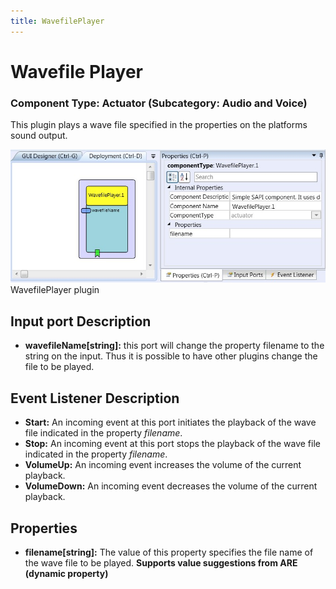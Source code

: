 ```yaml
---
title: WavefilePlayer
---
```


# Wavefile Player

### Component Type: Actuator (Subcategory: Audio and Voice)

This plugin plays a wave file specified in the properties on the platforms sound output.

![Screenshot: WavefilePlayer plugin](./img/WavefilePlayer.jpg "Screenshot: WavefilePlayer plugin")  
WavefilePlayer plugin

## Input port Description

- **wavefileName\[string\]:** this port will change the property filename to the string on the input. Thus it is possible to have other plugins change the file to be played.

## Event Listener Description

- **Start:** An incoming event at this port initiates the playback of the wave file indicated in the property _filename_.
- **Stop:** An incoming event at this port stops the playback of the wave file indicated in the property _filename_.
- **VolumeUp:** An incoming event increases the volume of the current playback.
- **VolumeDown:** An incoming event decreases the volume of the current playback.

## Properties

- **filename\[string\]:** The value of this property specifies the file name of the wave file to be played. **Supports value suggestions from ARE (dynamic property)**

